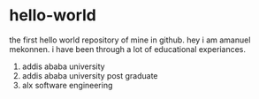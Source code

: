 # hello-world
the first hello world repository of mine in github.
hey i am amanuel mekonnen. i have been through a lot of educational experiances.
1. addis ababa university
2. addis ababa university post graduate
3. alx software engineering
